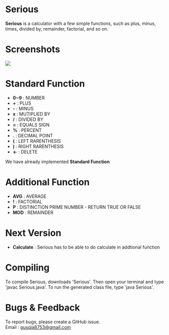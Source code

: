 # **Serious**

**Serious**
is a calculator with a few simple functions, such as plus, minus, times, divided by, remainder, factorial, and so on.

# **Screenshots**

![](http://imageshack.com/a/img921/4945/3EX9NE.png "")

# **Standard Function**

- **0~9** : NUMBER
- **+** :  PLUS
- **-** :  MINUS
- **x** : MUTIPLIED BY
- **/** : DIVIDED BY
- **=** : EQUALS SIGN
- **%** : PERCENT
- **.** : DECIMAL POINT
- **(** : LEFT RARENTHESIS
- **)** : RIGHT RARENTHESIS
- **<-** : DELETE

We have already implemented **Standard Function**


# **Additional Function**

- **AVG** : AVERAGE  
- **!** : FACTORIAL  
- **P** : DISTINCTION PRIME NUMBER - RETURN TRUE OR FALSE  
- **MOD** : REMAINDER

# **Next Version**

- **Calculate** : Serious has to be able to do calculate in addtional function


# **Compiling**  

To compile Serious, downloads 'Serious'.
Then open your terminal and type 'javac Serious.java'.
To run the generated class file, type 'java Serious'.


# **Bugs & Feedback**

To report bugs, please create a GitHub issue.  
Email : gusqja8753@gmail.com
